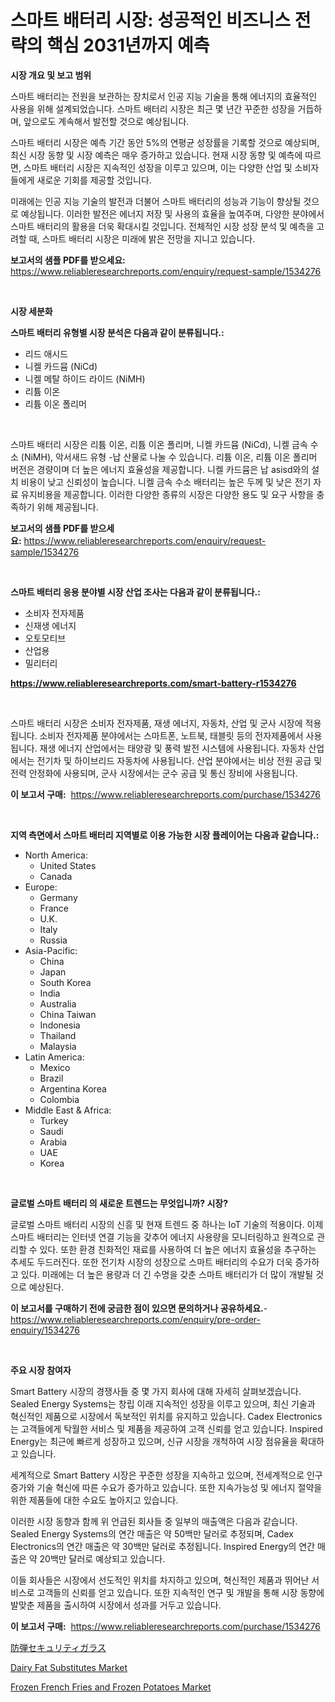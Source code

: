 <p><h1>스마트 배터리 시장: 성공적인 비즈니스 전략의 핵심 2031년까지 예측</h1></p><p><strong>시장 개요 및 보고 범위</strong></p>
<p><p>스마트 배터리는 전원을 보관하는 장치로서 인공 지능 기술을 통해 에너지의 효율적인 사용을 위해 설계되었습니다. 스마트 배터리 시장은 최근 몇 년간 꾸준한 성장을 거듭하며, 앞으로도 계속해서 발전할 것으로 예상됩니다. </p><p>스마트 배터리 시장은 예측 기간 동안 5%의 연평균 성장률을 기록할 것으로 예상되며, 최신 시장 동향 및 시장 예측은 매우 증가하고 있습니다. 현재 시장 동향 및 예측에 따르면, 스마트 배터리 시장은 지속적인 성장을 이루고 있으며, 이는 다양한 산업 및 소비자들에게 새로운 기회를 제공할 것입니다.</p><p>미래에는 인공 지능 기술의 발전과 더불어 스마트 배터리의 성능과 기능이 향상될 것으로 예상됩니다. 이러한 발전은 에너지 저장 및 사용의 효율을 높여주며, 다양한 분야에서 스마트 배터리의 활용을 더욱 확대시킬 것입니다. 전체적인 시장 성장 분석 및 예측을 고려할 때, 스마트 배터리 시장은 미래에 밝은 전망을 지니고 있습니다.</p></p>
<p><strong>보고서의 샘플 PDF를 받으세요:</strong> <a href="https://www.reliableresearchreports.com/enquiry/request-sample/1534276">https://www.reliableresearchreports.com/enquiry/request-sample/1534276</a></p>
<p>&nbsp;</p>
<p><strong>시장 세분화</strong></p>
<p><strong>스마트 배터리 유형별 시장 분석은 다음과 같이 분류됩니다.:</strong></p>
<p><ul><li>리드 애시드</li><li>니켈 카드뮴 (NiCd)</li><li>니켈 메탈 하이드 라이드 (NiMH)</li><li>리튬 이온</li><li>리튬 이온 폴리머</li></ul></p>
<p>&nbsp;</p>
<p><p>스마트 배터리 시장은 리튬 이온, 리튬 이온 폴리머, 니켈 카드뮴 (NiCd), 니켈 금속 수소 (NiMH), 악서새드 유형 -납 산물로 나눌 수 있습니다. 리튬 이온, 리튬 이온 폴리머 버전은 경량이며 더 높은 에너지 효율성을 제공합니다. 니켈 카드뮴은 납 asisd와의 설치 비용이 낮고 신뢰성이 높습니다. 니켈 금속 수소 배터리는 높은 두께 및 낮은 전기 자료 유지비용을 제공합니다. 이러한 다양한 종류의 시장은 다양한 용도 및 요구 사항을 충족하기 위해 제공됩니다.</p></p>
<p><strong>보고서의 샘플 PDF를 받으세요:</strong>&nbsp;<a href="https://www.reliableresearchreports.com/enquiry/request-sample/1534276">https://www.reliableresearchreports.com/enquiry/request-sample/1534276</a></p>
<p>&nbsp;</p>
<p><strong> 스마트 배터리 응용 분야별 시장 산업 조사는 다음과 같이 분류됩니다.:</strong></p>
<p><ul><li>소비자 전자제품</li><li>신재생 에너지</li><li>오토모티브</li><li>산업용</li><li>밀리터리</li></ul></p>
<p><strong><a href="https://www.reliableresearchreports.com/smart-battery-r1534276">https://www.reliableresearchreports.com/smart-battery-r1534276</a></strong></p>
<p>&nbsp;</p>
<p><p>스마트 배터리 시장은 소비자 전자제품, 재생 에너지, 자동차, 산업 및 군사 시장에 적용됩니다. 소비자 전자제품 분야에서는 스마트폰, 노트북, 태블릿 등의 전자제품에서 사용됩니다. 재생 에너지 산업에서는 태양광 및 풍력 발전 시스템에 사용됩니다. 자동차 산업에서는 전기차 및 하이브리드 자동차에 사용됩니다. 산업 분야에서는 비상 전원 공급 및 전력 안정화에 사용되며, 군사 시장에서는 군수 공급 및 통신 장비에 사용됩니다.</p></p>
<p><strong>이 보고서 구매:</strong>&nbsp; <a href="https://www.reliableresearchreports.com/purchase/1534276">https://www.reliableresearchreports.com/purchase/1534276</a></p>
<p>&nbsp;</p>
<p><strong>지역 측면에서 스마트 배터리 지역별로 이용 가능한 시장 플레이어는 다음과 같습니다.:</strong></p>
<p><ul>
    <li>
        North America:
        <ul>
            <li>United States</li>
            <li>Canada</li>
        </ul>
    </li>
    <li>
        Europe:
        <ul>
            <li>Germany</li>
            <li>France</li>
            <li>U.K.</li>
            <li>Italy</li>
            <li>Russia</li>
        </ul>
    </li>
    <li>
        Asia-Pacific:
        <ul>
            <li>China</li>
            <li>Japan</li>
            <li>South Korea</li>
            <li>India</li>
            <li>Australia</li>
            <li>China Taiwan</li>
            <li>Indonesia</li>
            <li>Thailand</li>
            <li>Malaysia</li>
        </ul>
    </li>
    <li>
        Latin America:
        <ul>
            <li>Mexico</li>
            <li>Brazil</li>
            <li>Argentina Korea</li>
            <li>Colombia</li>
        </ul>
    </li>
    <li>
        Middle East & Africa:
        <ul>
            <li>Turkey</li>
            <li>Saudi</li>
            <li>Arabia</li>
            <li>UAE</li>
            <li>Korea</li>
        </ul>
    </li>
    </ul></p>
<p>&nbsp;</p>
<p><strong>글로벌 스마트 배터리 의 새로운 트렌드는 무엇입니까? 시장?</strong></p>
<p><p>글로벌 스마트 배터리 시장의 신흥 및 현재 트렌드 중 하나는 IoT 기술의 적용이다. 이제 스마트 배터리는 인터넷 연결 기능을 갖추어 에너지 사용량을 모니터링하고 원격으로 관리할 수 있다. 또한 환경 친화적인 재료를 사용하여 더 높은 에너지 효율성을 추구하는 추세도 두드러진다. 또한 전기차 시장의 성장으로 스마트 배터리의 수요가 더욱 증가하고 있다. 미래에는 더 높은 용량과 더 긴 수명을 갖춘 스마트 배터리가 더 많이 개발될 것으로 예상된다.</p></p>
<p><strong>이 보고서를 구매하기 전에 궁금한 점이 있으면 문의하거나 공유하세요.</strong>- <a href="https://www.reliableresearchreports.com/enquiry/pre-order-enquiry/1534276">https://www.reliableresearchreports.com/enquiry/pre-order-enquiry/1534276</a></p>
<p>&nbsp;</p>
<p><strong>주요 시장 참여자</strong></p>
<p><p>Smart Battery 시장의 경쟁사들 중 몇 가지 회사에 대해 자세히 살펴보겠습니다. Sealed Energy Systems는 창립 이래 지속적인 성장을 이루고 있으며, 최신 기술과 혁신적인 제품으로 시장에서 독보적인 위치를 유지하고 있습니다. Cadex Electronics는 고객들에게 탁월한 서비스 및 제품을 제공하여 고객 신뢰를 얻고 있습니다. Inspired Energy는 최근에 빠르게 성장하고 있으며, 신규 시장을 개척하여 시장 점유율을 확대하고 있습니다.</p><p>세계적으로 Smart Battery 시장은 꾸준한 성장을 지속하고 있으며, 전세계적으로 인구증가와 기술 혁신에 따른 수요가 증가하고 있습니다. 또한 지속가능성 및 에너지 절약을 위한 제품들에 대한 수요도 높아지고 있습니다.</p><p>이러한 시장 동향과 함께 위 언급된 회사들 중 일부의 매출액은 다음과 같습니다. Sealed Energy Systems의 연간 매출은 약 50백만 달러로 추정되며, Cadex Electronics의 연간 매출은 약 30백만 달러로 추정됩니다. Inspired Energy의 연간 매출은 약 20백만 달러로 예상되고 있습니다.</p><p>이들 회사들은 시장에서 선도적인 위치를 차지하고 있으며, 혁신적인 제품과 뛰어난 서비스로 고객들의 신뢰를 얻고 있습니다. 또한 지속적인 연구 및 개발을 통해 시장 동향에 발맞춘 제품을 출시하여 시장에서 성과를 거두고 있습니다.</p></p>
<p><strong>이 보고서 구매:</strong>&nbsp;&nbsp;<a href="https://www.reliableresearchreports.com/purchase/1534276">https://www.reliableresearchreports.com/purchase/1534276</a></p>
<p><p><a href="https://github.com/SarahFahey88/Market-Research-Report-List-1/blob/main/247572519522.md">防弾セキュリティガラス</a></p><p><a href="https://github.com/okotobwrhuteie/Market-Research-Report-List-2/blob/main/dairy-fat-substitutes-market.md">Dairy Fat Substitutes Market</a></p><p><a href="https://github.com/myacatherineblakecaczo9vcsw/Market-Research-Report-List-2/blob/main/frozen-french-fries-and-frozen-potatoes-market.md">Frozen French Fries and Frozen Potatoes Market</a></p></p>
